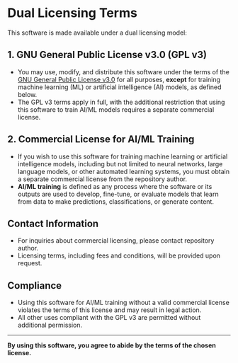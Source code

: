 # Dual Licensing Terms

This software is made available under a dual licensing model:

## 1. GNU General Public License v3.0 (GPL v3)

- You may use, modify, and distribute this software under the terms of the [GNU General Public License v3.0](./LICENCE-GPLv3.md) for all purposes, **except** for training machine learning (ML) or artificial intelligence (AI) models, as defined below.
- The GPL v3 terms apply in full, with the additional restriction that using this software to train AI/ML models requires a separate commercial license.

## 2. Commercial License for AI/ML Training

- If you wish to use this software for training machine learning or artificial intelligence models, including but not limited to neural networks, large language models, or other automated learning systems, you must obtain a separate commercial license from the repository author.
- **AI/ML training** is defined as any process where the software or its outputs are used to develop, fine-tune, or evaluate models that learn from data to make predictions, classifications, or generate content.

## Contact Information

- For inquiries about commercial licensing, please contact repository author.
- Licensing terms, including fees and conditions, will be provided upon request.

## Compliance

- Using this software for AI/ML training without a valid commercial license violates the terms of this license and may result in legal action.
- All other uses compliant with the GPL v3 are permitted without additional permission.

---

**By using this software, you agree to abide by the terms of the chosen license.**

